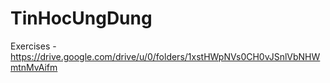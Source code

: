 # TinHocUngDung

Exercises - https://drive.google.com/drive/u/0/folders/1xstHWpNVs0CH0vJSnlVbNHWmtnMvAifm  
